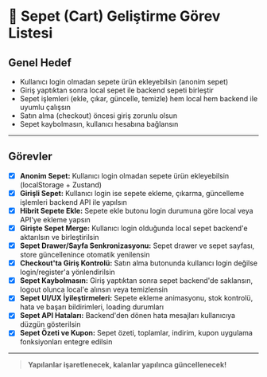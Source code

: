 # 🛒 Sepet (Cart) Geliştirme Görev Listesi

## Genel Hedef
- Kullanıcı login olmadan sepete ürün ekleyebilsin (anonim sepet)
- Giriş yaptıktan sonra local sepet ile backend sepeti birleştir
- Sepet işlemleri (ekle, çıkar, güncelle, temizle) hem local hem backend ile uyumlu çalışsın
- Satın alma (checkout) öncesi giriş zorunlu olsun
- Sepet kaybolmasın, kullanıcı hesabına bağlansın

---

## Görevler

- [x] **Anonim Sepet:** Kullanıcı login olmadan sepete ürün ekleyebilsin (localStorage + Zustand)
- [x] **Girişli Sepet:** Kullanıcı login ise sepete ekleme, çıkarma, güncelleme işlemleri backend API ile yapılsın
- [x] **Hibrit Sepete Ekle:** Sepete ekle butonu login durumuna göre local veya API'ye ekleme yapsın
- [x] **Girişte Sepet Merge:** Kullanıcı login olduğunda local sepet backend'e aktarılsın ve birleştirilsin
- [x] **Sepet Drawer/Sayfa Senkronizasyonu:** Sepet drawer ve sepet sayfası, store güncellenince otomatik yenilensin
- [x] **Checkout'ta Giriş Kontrolü:** Satın alma butonunda kullanıcı login değilse login/register'a yönlendirilsin
- [x] **Sepet Kaybolmasın:** Giriş yaptıktan sonra sepet backend'de saklansın, logout olunca local'e alınsın veya temizlensin
- [x] **Sepet UI/UX İyileştirmeleri:** Sepete ekleme animasyonu, stok kontrolü, hata ve başarı bildirimleri, loading durumları
- [x] **Sepet API Hataları:** Backend'den dönen hata mesajları kullanıcıya düzgün gösterilsin
- [x] **Sepet Özeti ve Kupon:** Sepet özeti, toplamlar, indirim, kupon uygulama fonksiyonları entegre edilsin

---

> **Yapılanlar işaretlenecek, kalanlar yapılınca güncellenecek!** 